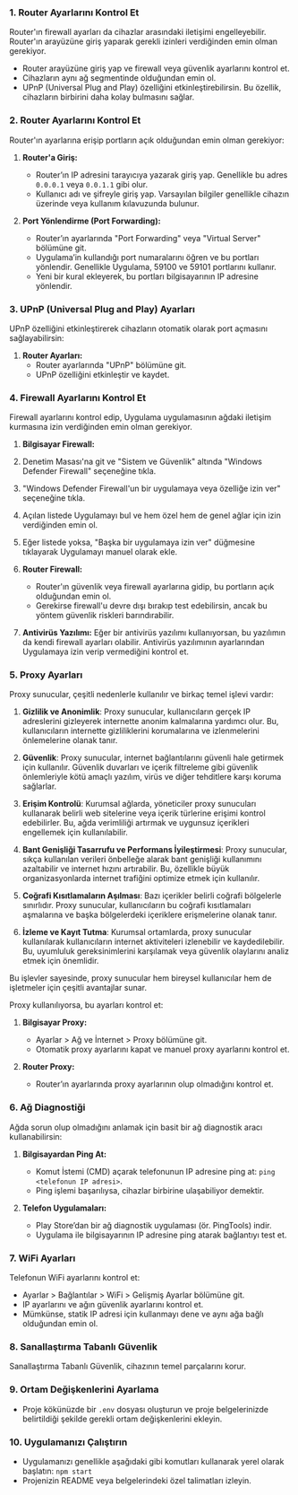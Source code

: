 

### 1. **Router Ayarlarını Kontrol Et**
Router'ın firewall ayarları da cihazlar arasındaki iletişimi engelleyebilir. Router'ın arayüzüne giriş yaparak gerekli izinleri verdiğinden emin olman gerekiyor. 

- Router arayüzüne giriş yap ve firewall veya güvenlik ayarlarını kontrol et.
- Cihazların aynı ağ segmentinde olduğundan emin ol.
- UPnP (Universal Plug and Play) özelliğini etkinleştirebilirsin. Bu özellik, cihazların birbirini daha kolay bulmasını sağlar.




### 2. **Router Ayarlarını Kontrol Et**
Router'ın ayarlarına erişip portların açık olduğundan emin olman gerekiyor:

1. **Router'a Giriş:**
   - Router’ın IP adresini tarayıcıya yazarak giriş yap. Genellikle bu adres `0.0.0.1` veya `0.0.1.1` gibi olur.
   - Kullanıcı adı ve şifreyle giriş yap. Varsayılan bilgiler genellikle cihazın üzerinde veya kullanım kılavuzunda bulunur.

2. **Port Yönlendirme (Port Forwarding):**
   - Router’ın ayarlarında "Port Forwarding" veya "Virtual Server" bölümüne git.
   - Uygulama’in kullandığı port numaralarını öğren ve bu portları yönlendir. Genellikle Uygulama, 59100 ve 59101 portlarını kullanır.
   - Yeni bir kural ekleyerek, bu portları bilgisayarının IP adresine yönlendir.

### 3. **UPnP (Universal Plug and Play) Ayarları**
UPnP özelliğini etkinleştirerek cihazların otomatik olarak port açmasını sağlayabilirsin:

1. **Router Ayarları:**
   - Router ayarlarında "UPnP" bölümüne git.
   - UPnP özelliğini etkinleştir ve kaydet.




### 4. **Firewall Ayarlarını Kontrol Et**
Firewall ayarlarını kontrol edip, Uygulama uygulamasının ağdaki iletişim kurmasına izin verdiğinden emin olman gerekiyor.

1. **Bilgisayar Firewall:**
  1. Denetim Masası'na git ve "Sistem ve Güvenlik" altında "Windows Defender Firewall" seçeneğine tıkla.
  2. "Windows Defender Firewall'un bir uygulamaya veya özelliğe izin ver" seçeneğine tıkla.
  3. Açılan listede Uygulamayı bul ve hem özel hem de genel ağlar için izin verdiğinden emin ol.
  4. Eğer listede yoksa, "Başka bir uygulamaya izin ver" düğmesine tıklayarak Uygulamayı manuel olarak ekle.

2. **Router Firewall:**
   - Router'ın güvenlik veya firewall ayarlarına gidip, bu portların açık olduğundan emin ol.
   - Gerekirse firewall'u devre dışı bırakıp test edebilirsin, ancak bu yöntem güvenlik riskleri barındırabilir.

3. **Antivirüs Yazılımı:**
  Eğer bir antivirüs yazılımı kullanıyorsan, bu yazılımın da kendi firewall ayarları olabilir. Antivirüs yazılımının ayarlarından Uygulamaya izin verip vermediğini kontrol et.


### 5. **Proxy Ayarları**
Proxy sunucular, çeşitli nedenlerle kullanılır ve birkaç temel işlevi vardır:

1. **Gizlilik ve Anonimlik**: Proxy sunucular, kullanıcıların gerçek IP adreslerini gizleyerek internette anonim kalmalarına yardımcı olur. Bu, kullanıcıların internette gizliliklerini korumalarına ve izlenmelerini önlemelerine olanak tanır.

2. **Güvenlik**: Proxy sunucular, internet bağlantılarını güvenli hale getirmek için kullanılır. Güvenlik duvarları ve içerik filtreleme gibi güvenlik önlemleriyle kötü amaçlı yazılım, virüs ve diğer tehditlere karşı koruma sağlarlar.

3. **Erişim Kontrolü**: Kurumsal ağlarda, yöneticiler proxy sunucuları kullanarak belirli web sitelerine veya içerik türlerine erişimi kontrol edebilirler. Bu, ağda verimliliği artırmak ve uygunsuz içerikleri engellemek için kullanılabilir.

4. **Bant Genişliği Tasarrufu ve Performans İyileştirmesi**: Proxy sunucular, sıkça kullanılan verileri önbelleğe alarak bant genişliği kullanımını azaltabilir ve internet hızını artırabilir. Bu, özellikle büyük organizasyonlarda internet trafiğini optimize etmek için kullanılır.

5. **Coğrafi Kısıtlamaların Aşılması**: Bazı içerikler belirli coğrafi bölgelerle sınırlıdır. Proxy sunucular, kullanıcıların bu coğrafi kısıtlamaları aşmalarına ve başka bölgelerdeki içeriklere erişmelerine olanak tanır.

6. **İzleme ve Kayıt Tutma**: Kurumsal ortamlarda, proxy sunucular kullanılarak kullanıcıların internet aktiviteleri izlenebilir ve kaydedilebilir. Bu, uyumluluk gereksinimlerini karşılamak veya güvenlik olaylarını analiz etmek için önemlidir.

Bu işlevler sayesinde, proxy sunucular hem bireysel kullanıcılar hem de işletmeler için çeşitli avantajlar sunar.

Proxy kullanılıyorsa, bu ayarları kontrol et:

1. **Bilgisayar Proxy:**
   - Ayarlar > Ağ ve İnternet > Proxy bölümüne git.
   - Otomatik proxy ayarlarını kapat ve manuel proxy ayarlarını kontrol et.

2. **Router Proxy:**
   - Router’ın ayarlarında proxy ayarlarının olup olmadığını kontrol et.


### 6. **Ağ Diagnostiği**
Ağda sorun olup olmadığını anlamak için basit bir ağ diagnostik aracı kullanabilirsin:

1. **Bilgisayardan Ping At:**
   - Komut İstemi (CMD) açarak telefonunun IP adresine ping at: `ping <telefonun IP adresi>`.
   - Ping işlemi başarılıysa, cihazlar birbirine ulaşabiliyor demektir.

2. **Telefon Uygulamaları:**
   - Play Store’dan bir ağ diagnostik uygulaması (ör. PingTools) indir.
   - Uygulama ile bilgisayarının IP adresine ping atarak bağlantıyı test et.


### 7. **WiFi Ayarları**
Telefonun WiFi ayarlarını kontrol et:

- Ayarlar > Bağlantılar > WiFi > Gelişmiş Ayarlar bölümüne git.
- IP ayarlarını ve ağın güvenlik ayarlarını kontrol et.
- Mümkünse, statik IP adresi için kullanmayı dene ve aynı ağa bağlı olduğundan emin ol.

### 8. **Sanallaştırma Tabanlı Güvenlik**
Sanallaştırma Tabanlı Güvenlik, cihazının temel parçalarını korur.


### 9. **Ortam Değişkenlerini Ayarlama**

- Proje kökünüzde bir `.env` dosyası oluşturun ve proje belgelerinizde belirtildiği şekilde gerekli ortam değişkenlerini ekleyin.


### 10. **Uygulamanızı Çalıştırın**

- Uygulamanızı genellikle aşağıdaki gibi komutları kullanarak yerel olarak başlatın: ```npm start``` 
- Projenizin README veya belgelerindeki özel talimatları izleyin.







